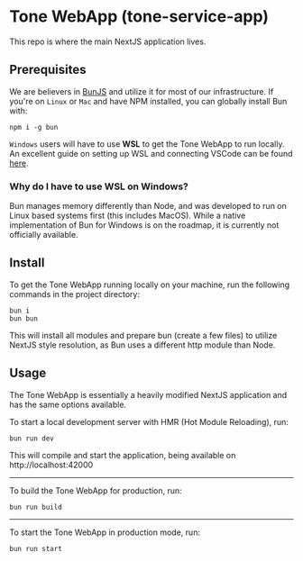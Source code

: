 # Tone WebApp (tone-service-app)
This repo is where the main NextJS application lives.

## Prerequisites
We are believers in [BunJS](https://github.com/oven-sh/bun) and utilize it for most of our infrastructure. If you're on `Linux` or `Mac` and have NPM installed, you can globally install Bun with:

    npm i -g bun
 `Windows` users will have to use **WSL** to get the Tone WebApp to run locally. An excellent guide on setting up WSL and connecting VSCode can be found [here](https://learn.microsoft.com/en-us/windows/wsl/tutorials/wsl-vscode).

### Why do I have to use WSL on Windows?
Bun manages memory differently than Node, and was developed to run on Linux based systems first (this includes MacOS). While a native implementation of Bun for Windows is on the roadmap, it is currently not officially available.

## Install
To get the Tone WebApp running locally on your machine, run the following commands in the project directory:

    bun i
    bun bun

This will install all modules and prepare bun (create a few files) to utilize NextJS style resolution, as Bun uses a different http module than Node.

## Usage
The Tone WebApp is essentially a heavily modified NextJS application and has the same options available.

To start a local development server with HMR (Hot Module Reloading), run:

    bun run dev

This will compile and start the application, being available on http://localhost:42000

---

To build the Tone WebApp for production, run:

    bun run build
    
---

To start the Tone WebApp in production mode, run:

    bun run start
